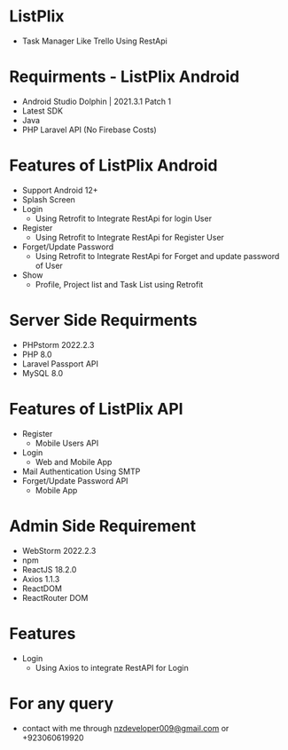 # ListPlix
- Task Manager Like Trello Using RestApi

# Requirments - ListPlix Android
- Android Studio Dolphin | 2021.3.1 Patch 1
- Latest SDK
- Java
- PHP Laravel API (No Firebase Costs)

# Features of ListPlix Android
- Support Android 12+
- Splash Screen
- Login
  - Using Retrofit to Integrate RestApi for login User
- Register
  - Using Retrofit to Integrate RestApi for Register User
- Forget/Update Password
  - Using Retrofit to Integrate RestApi for Forget and update password of User
- Show
    - Profile, Project list and Task List using Retrofit
  
# Server Side Requirments
- PHPstorm 2022.2.3
- PHP 8.0
- Laravel Passport API
- MySQL 8.0

# Features of ListPlix API
- Register
  - Mobile Users API
- Login 
  - Web and Mobile App
- Mail Authentication Using SMTP
- Forget/Update Password API
  - Mobile App
  
# Admin Side Requirement
- WebStorm 2022.2.3
- npm
- ReactJS 18.2.0
- Axios 1.1.3
- ReactDOM
- ReactRouter DOM

# Features
- Login
  - Using Axios to integrate RestAPI for Login
  
# For any query
  - contact with me through nzdeveloper009@gmail.com or +923060619920
